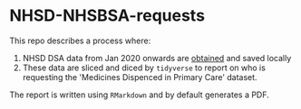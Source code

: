 # NHSD-NHSBSA-requests

This repo describes a process where:

1. NHSD DSA data from Jan 2020 onwards are [obtained](https://digital.nhs.uk/services/data-access-request-service-dars/data-uses-register) and saved locally
2. These data are sliced and diced by `tidyverse` to report on who is requesting the 'Medicines Dispenced in Primary Care' dataset.

The report is written using `RMarkdown` and by default generates a PDF.
